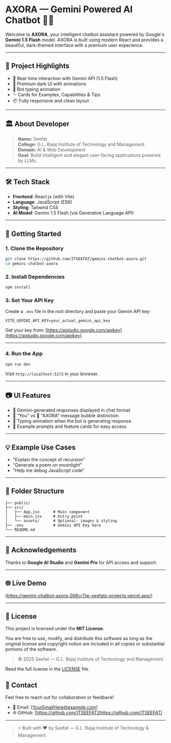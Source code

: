 
# AXORA — Gemini Powered AI Chatbot 🤖✨

Welcome to **AXORA**, your intelligent chatbot assistant powered by Google's **Gemini 1.5 Flash** model. AXORA is built using modern React and provides a beautiful, dark-themed interface with a premium user experience.

---

## 🌟 Project Highlights

- 💬 Real-time interaction with Gemini API (1.5 Flash)
- 🖤 Premium dark UI with animations
- 🤖 Bot typing animation
- ✨ Cards for Examples, Capabilities & Tips
- 📦 Fully responsive and clean layout

---

## 🏛️ About Developer

> **Name:** Seefat  
> **College:** G.L. Bajaj Institute of Technology and Management  
> **Domain:** AI & Web Development  
> **Goal:** Build intelligent and elegant user-facing applications powered by LLMs.

---

## 🛠️ Tech Stack

- **Frontend**: React.js (with Vite)
- **Language**: JavaScript (ES6)
- **Styling**: Tailwind CSS
- **AI Model**: Gemini 1.5 Flash (via Generative Language API)

---

## 🚀 Getting Started

### 1. Clone the Repository

```bash
git clone https://github.com/ITSEEFAT/gemini-chatbot-axora.git
cd gemini-chatbot-axora
```

### 2. Install Dependencies

```bash
npm install
```

### 3. Set Your API Key

Create a `.env` file in the root directory and paste your Gemini API key:

```
VITE_GEMINI_API_KEY=your_actual_gemini_api_key
```

Get your key from: [https://aistudio.google.com/apikey](https://aistudio.google.com/apikey)

---

### 4. Run the App

```bash
npm run dev
```

Visit `http://localhost:5173` in your browser.

---

## 📷 UI Features

- 🧠 Gemini-generated responses displayed in chat format
- 👤 "You" vs 🤖 "AXORA" message bubble distinction
- 💬 Typing animation when the bot is generating response
- 📌 Example prompts and feature cards for easy access

---

## 💡 Example Use Cases

- "Explain the concept of recursion"
- "Generate a poem on moonlight"
- "Help me debug JavaScript code"

---

## 📁 Folder Structure

```
├── public/
├── src/
│   ├── App.jsx      # Main component
│   ├── main.jsx     # Entry point
│   └── assets/      # Optional: images & styling
├── .env             # Gemini API Key here
└── README.md
```

---

## 🙏 Acknowledgements

Thanks to **Google AI Studio** and **Gemini Pro** for API access and support.

---

## 🌐 Live Demo

(https://gemini-chatbot-axora-268cr7jip-seefats-projects.vercel.app/)

---

## 📝 License

This project is licensed under the **MIT License**.

You are free to use, modify, and distribute this software as long as the original license and copyright 
notice are included in all copies or substantial portions of the software.

> © 2025 Seefat — G.L. Bajaj Institute of Technology and Management

Read the full license in the [LICENSE](./LICENSE) file.


## 📢 Contact

Feel free to reach out for collaboration or feedback!

- 📧 Email: [YourEmailHere@example.com]
- 🌐 GitHub: [https://github.com/ITSEEFAT](https://github.com/ITSEEFAT)

---

> ⚡ Built with ❤️ by Seefat — G.L. Bajaj Institute of Technology & Management
